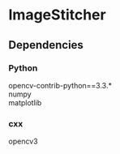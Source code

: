 # ImageStitcher

## Dependencies
### Python
opencv-contrib-python==3.3.* <br>
numpy <br>
matplotlib

### cxx
opencv3

